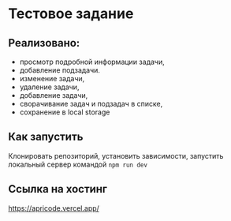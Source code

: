 # Тестовое задание

## Реализовано:

- просмотр подробной информации задачи,
- добавление подзадачи.
- изменение задачи,
- удаление задачи,
- добавление задачи,
- сворачивание задач и подзадач в списке,
- сохранение в local storage

## Как запустить

Клонировать репозиторий, установить зависимости, запустить локальный сервер командой `npm run dev`

## Ссылка на хостинг

https://apricode.vercel.app/